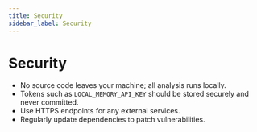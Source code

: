```yaml
---
title: Security
sidebar_label: Security
---
```


# Security

- No source code leaves your machine; all analysis runs locally.
- Tokens such as `LOCAL_MEMORY_API_KEY` should be stored securely and never committed.
- Use HTTPS endpoints for any external services.
- Regularly update dependencies to patch vulnerabilities.
